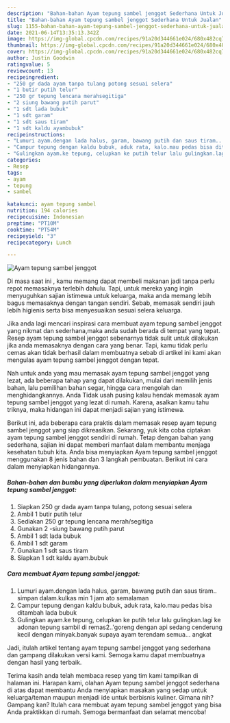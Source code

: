 ```yaml
---
description: "Bahan-bahan Ayam tepung sambel jenggot Sederhana Untuk Jualan"
title: "Bahan-bahan Ayam tepung sambel jenggot Sederhana Untuk Jualan"
slug: 1155-bahan-bahan-ayam-tepung-sambel-jenggot-sederhana-untuk-jualan
date: 2021-06-14T13:35:13.342Z
image: https://img-global.cpcdn.com/recipes/91a20d344661e024/680x482cq70/ayam-tepung-sambel-jenggot-foto-resep-utama.jpg
thumbnail: https://img-global.cpcdn.com/recipes/91a20d344661e024/680x482cq70/ayam-tepung-sambel-jenggot-foto-resep-utama.jpg
cover: https://img-global.cpcdn.com/recipes/91a20d344661e024/680x482cq70/ayam-tepung-sambel-jenggot-foto-resep-utama.jpg
author: Justin Goodwin
ratingvalue: 5
reviewcount: 13
recipeingredient:
- "250 gr dada ayam tanpa tulang potong sesuai selera"
- "1 butir putih telur"
- "250 gr tepung lencana merahsegitiga"
- "2 siung bawang putih parut"
- "1 sdt lada bubuk"
- "1 sdt garam"
- "1 sdt saus tiram"
- "1 sdt kaldu ayambubuk"
recipeinstructions:
- "Lumuri ayam.dengan lada halus, garam, bawang putih dan saus tiram.. simpan dalam.kulkas min 1 jam ato semalaman"
- "Campur tepung dengan kaldu bubuk, aduk rata, kalo.mau pedas bisa ditambah lada bubuk"
- "Gulingkan ayam.ke tepung, celupkan ke putih telur lalu gulingkan.lagi ke adonan tepung sambil di remas2..&#39;goreng dengan api sedang cenderung kecil dengan minyak.banyak supaya ayam terendam semua... angkat"
categories:
- Resep
tags:
- ayam
- tepung
- sambel

katakunci: ayam tepung sambel 
nutrition: 194 calories
recipecuisine: Indonesian
preptime: "PT10M"
cooktime: "PT54M"
recipeyield: "3"
recipecategory: Lunch

---
```



![Ayam tepung sambel jenggot](https://img-global.cpcdn.com/recipes/91a20d344661e024/680x482cq70/ayam-tepung-sambel-jenggot-foto-resep-utama.jpg)

Di masa  saat ini , kamu memang dapat membeli makanan jadi tanpa perlu repot memasaknya terlebih dahulu. Tapi, untuk mereka yang ingin menyuguhkan sajian istimewa untuk keluarga, maka anda memang lebih bagus memasaknya dengan tangan sendiri. Sebab, memasak sendiri jauh lebih higienis serta bisa menyesuaikan sesuai selera keluarga.

Jika anda lagi mencari inspirasi cara membuat ayam tepung sambel jenggot yang nikmat dan sederhana,maka anda sudah berada di tempat yang tepat. Resep ayam tepung sambel jenggot  sebenarnya tidak sulit untuk dilakukan jika anda memasaknya dengan cara yang benar. Tapi, kamu tidak perlu cemas akan tidak berhasil dalam membuatnya 
sebab di artikel ini kami akan mengulas ayam tepung sambel jenggot dengan tepat.  



Nah untuk anda yang mau memasak ayam tepung sambel jenggot yang lezat, ada beberapa tahap yang dapat dilakukan, mulai dari memilih jenis bahan, lalu pemilihan bahan segar, hingga cara mengolah dan menghidangkannya. Anda Tidak usah pusing kalau hendak memasak ayam tepung sambel jenggot yang lezat di rumah. Karena, asalkan kamu  tahu triknya, maka hidangan ini dapat menjadi sajian yang istimewa.

Berikut ini, ada beberapa cara praktis  dalam memasak resep ayam tepung sambel jenggot yang siap dikreasikan. Sekarang, yuk kita coba ciptakan ayam tepung sambel jenggot sendiri di rumah. Tetap dengan bahan yang sederhana, sajian ini dapat memberi manfaat dalam membantu menjaga kesehatan tubuh kita. Anda bisa menyiapkan Ayam tepung sambel jenggot menggunakan 8 jenis bahan dan 3 langkah pembuatan. Berikut ini cara dalam menyiapkan hidangannya.

<!--inarticleads1-->

##### Bahan-bahan dan bumbu yang diperlukan dalam menyiapkan Ayam tepung sambel jenggot:

1. Siapkan 250 gr dada ayam tanpa tulang, potong sesuai selera
1. Ambil 1 butir putih telur
1. Sediakan 250 gr tepung lencana merah/segitiga
1. Gunakan 2 -siung bawang putih parut
1. Ambil 1 sdt lada bubuk
1. Ambil 1 sdt garam
1. Gunakan 1 sdt saus tiram
1. Siapkan 1 sdt kaldu ayam.bubuk




<!--inarticleads2-->

##### Cara membuat Ayam tepung sambel jenggot:

1. Lumuri ayam.dengan lada halus, garam, bawang putih dan saus tiram.. simpan dalam.kulkas min 1 jam ato semalaman
1. Campur tepung dengan kaldu bubuk, aduk rata, kalo.mau pedas bisa ditambah lada bubuk
1. Gulingkan ayam.ke tepung, celupkan ke putih telur lalu gulingkan.lagi ke adonan tepung sambil di remas2..&#39;goreng dengan api sedang cenderung kecil dengan minyak.banyak supaya ayam terendam semua... angkat




Jadi, itulah artikel tentang  ayam tepung sambel jenggot  yang sederhana dan gampang dilakukan versi kami. Semoga kamu dapat membuatnya dengan hasil yang terbaik. 

Terima kasih anda telah membaca resep yang tim kami tampilkan di halaman ini. Harapan kami, olahan  Ayam tepung sambel jenggot sederhana di atas dapat membantu Anda menyiapkan masakan yang sedap untuk keluarga/teman maupun menjadi ide untuk berbisnis kuliner. Gimana nih? Gampang kan? Itulah cara membuat ayam tepung sambel jenggot yang bisa Anda praktikkan di rumah. Semoga bermanfaat dan selamat mencoba!

